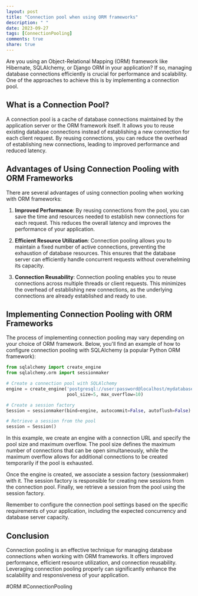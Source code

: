 ```yaml
---
layout: post
title: "Connection pool when using ORM frameworks"
description: " "
date: 2023-09-27
tags: [ConnectionPooling]
comments: true
share: true
---
```


Are you using an Object-Relational Mapping (ORM) framework like Hibernate, SQLAlchemy, or Django ORM in your application? If so, managing database connections efficiently is crucial for performance and scalability. One of the approaches to achieve this is by implementing a connection pool.

## What is a Connection Pool?

A connection pool is a cache of database connections maintained by the application server or the ORM framework itself. It allows you to reuse existing database connections instead of establishing a new connection for each client request. By reusing connections, you can reduce the overhead of establishing new connections, leading to improved performance and reduced latency.

## Advantages of Using Connection Pooling with ORM Frameworks

There are several advantages of using connection pooling when working with ORM frameworks:

1. **Improved Performance**: By reusing connections from the pool, you can save the time and resources needed to establish new connections for each request. This reduces the overall latency and improves the performance of your application.

2. **Efficient Resource Utilization**: Connection pooling allows you to maintain a fixed number of active connections, preventing the exhaustion of database resources. This ensures that the database server can efficiently handle concurrent requests without overwhelming its capacity.

3. **Connection Reusability**: Connection pooling enables you to reuse connections across multiple threads or client requests. This minimizes the overhead of establishing new connections, as the underlying connections are already established and ready to use.

## Implementing Connection Pooling with ORM Frameworks

The process of implementing connection pooling may vary depending on your choice of ORM framework. Below, you'll find an example of how to configure connection pooling with SQLAlchemy (a popular Python ORM framework):

```python
from sqlalchemy import create_engine
from sqlalchemy.orm import sessionmaker

# Create a connection pool with SQLAlchemy
engine = create_engine('postgresql://user:password@localhost/mydatabase',
                       pool_size=5, max_overflow=10)

# Create a session factory
Session = sessionmaker(bind=engine, autocommit=False, autoflush=False)

# Retrieve a session from the pool
session = Session()
```

In this example, we create an engine with a connection URL and specify the pool size and maximum overflow. The pool size defines the maximum number of connections that can be open simultaneously, while the maximum overflow allows for additional connections to be created temporarily if the pool is exhausted.

Once the engine is created, we associate a session factory (sessionmaker) with it. The session factory is responsible for creating new sessions from the connection pool. Finally, we retrieve a session from the pool using the session factory.

Remember to configure the connection pool settings based on the specific requirements of your application, including the expected concurrency and database server capacity.

## Conclusion

Connection pooling is an effective technique for managing database connections when working with ORM frameworks. It offers improved performance, efficient resource utilization, and connection reusability. Leveraging connection pooling properly can significantly enhance the scalability and responsiveness of your application.

#ORM #ConnectionPooling
